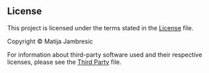 ## License

This project is licensed under the terms stated in the [License](LICENSE.md) file.

Copyright © Matija Jambresic

For information about third-party software used and their respective licenses, please see the [Third Party](THIRDPARTY.md) file.

